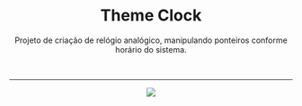 <h1 align="center"> Theme Clock </h1>

<p align="center"> Projeto de criação de relógio analógico, manipulando ponteiros conforme horário do sistema.</p>

</br> <hr>

<p align = "center"><img src= "./.github/Random Image Feed.gif"></p>
